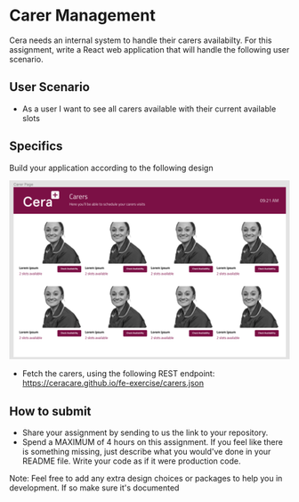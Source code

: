 # Carer Management

Cera needs an internal system to handle their carers availabilty.
For this assignment, write a React web application that will handle the following user scenario.

## User Scenario

- As a user I want to see all carers available with their current available slots

## Specifics
Build your application according to the following design

![Carer Page](designs/carer-page.png)

- Fetch the carers, using the following REST endpoint: https://ceracare.github.io/fe-exercise/carers.json


## How to submit
- Share your assignment by sending to us the link to your repository.
- Spend a MAXIMUM of 4 hours on this assignment. If you feel like there is something missing, just describe what you would've done in your README file. Write your code as if it were production code.

Note: Feel free to add any extra design choices or packages to help you in development. If so make sure it's documented

